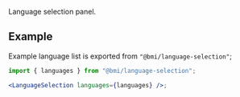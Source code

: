Language selection panel.

## Example

Example language list is exported from `"@bmi/language-selection"`;

```jsx
import { languages } from "@bmi/language-selection";

<LanguageSelection languages={languages} />;
```
